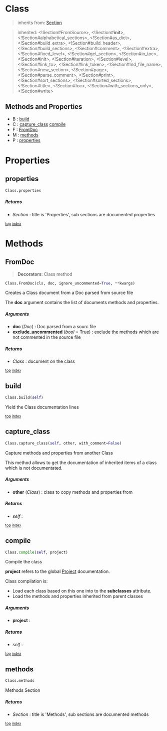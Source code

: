 # Class




> inherits from: [Section](section.md) 

> inherited: <!Section#FromSource>, <!Section#__init__>, <!Section#alphabetical_sections>, <!Section#as_dict>, <!Section#build_extra>, <!Section#build_header>, <!Section#build_sections>, <!Section#comment>, <!Section#extra>, <!Section#fixed_level>, <!Section#get_section>, <!Section#in_toc>, <!Section#init>, <!Section#iteration>, <!Section#level>, <!Section#link_to>, <!Section#link_token>, <!Section#md_file_name>, <!Section#new_section>, <!Section#page>, <!Section#parse_comment>, <!Section#print>, <!Section#sort_sections>, <!Section#sorted_sections>, <!Section#title>, <!Section#toc>, <!Section#with_sections_only>, <!Section#write>
## Methods and Properties
- B : [build](#build) 
- C : [capture_class](#capture_class) [compile](#compile) 
- F : [FromDoc](#fromdoc) 
- M : [methods](#methods) 
- P : [properties](#properties) 

# Properties



## properties

``` python
Class.properties
```



##### Returns



- _Section_ : title is 'Properties', sub sections are documented properties



<sub>[top](#class) [index](index.md)</sub>

# Methods



## FromDoc

> **Decorators**: Class method

``` python
Class.FromDoc(cls, doc, ignore_uncommented=True, **kwargs)
```

Creates a Class document from a Doc parsed from source file

The **doc** argument contains the list of documents methods and properties.



##### Arguments



- **doc** (_Doc_) : Doc parsed from a sourc file
- **exclude_uncommented** (_bool_ = True) : exclude the methods which are not commented in the source file

##### Returns



- _Class_ : document on the class



<sub>[top](#class) [index](index.md)</sub>
## build

``` python
Class.build(self)
```

Yield the Class documentation lines





<sub>[top](#class) [index](index.md)</sub>
## capture_class

``` python
Class.capture_class(self, other, with_comment=False)
```

Capture methods and properties from another Class

This method allows to get the documentation of inherited items of a class which is not documentated.



##### Arguments



- **other** (_Class_) : class to copy methods and properties from

##### Returns



- _self_ : 



<sub>[top](#class) [index](index.md)</sub>
## compile

``` python
Class.compile(self, project)
```

Compile the class

**project** refers to the global [Project](project.md) documentation.

Class compilation is:
- Load each class based on this one into to the **subclasses** attribute.
- Load the methods and properties inherited from parent classes



##### Arguments



- **project** : 

##### Returns



- _self_ : 



<sub>[top](#class) [index](index.md)</sub>
## methods

``` python
Class.methods
```

Methods Section



##### Returns



- _Section_ : title is 'Methods', sub sections are documented methods



<sub>[top](#class) [index](index.md)</sub>

